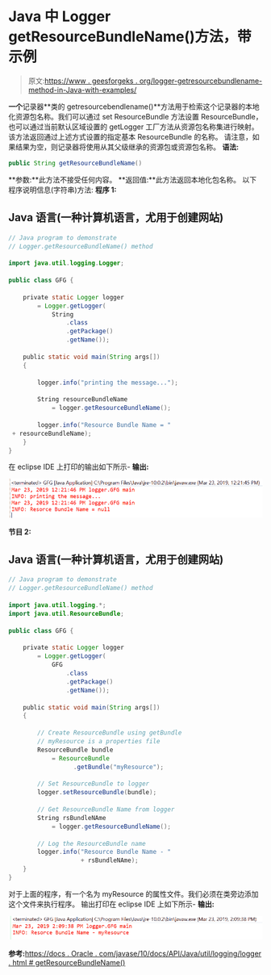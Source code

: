 # Java 中 Logger getResourceBundleName()方法，带示例

> 原文:[https://www . geesforgeks . org/logger-getresourcebundlename-method-in-Java-with-examples/](https://www.geeksforgeeks.org/logger-getresourcebundlename-method-in-java-with-examples/)

**一个**记录器**类的 getresourcebendlename()**方法用于检索这个记录器的本地化资源包名称。我们可以通过 set ResourceBundle 方法设置 ResourceBundle，也可以通过当前默认区域设置的 getLogger 工厂方法从资源包名称集进行映射。该方法返回通过上述方式设置的指定基本 ResourceBundle 的名称。
请注意，如果结果为空，则记录器将使用从其父级继承的资源包或资源包名称。
**语法:**

```java
public String getResourceBundleName()
```

**参数:**此方法不接受任何内容。
**返回值:**此方法返回本地化包名称。
以下程序说明信息(字符串)方法:
**程序 1:**

## Java 语言(一种计算机语言，尤用于创建网站)

```java
// Java program to demonstrate
// Logger.getResourceBundleName() method

import java.util.logging.Logger;

public class GFG {

    private static Logger logger
        = Logger.getLogger(
            String
                .class
                .getPackage()
                .getName());

    public static void main(String args[])
    {

        logger.info("printing the message...");

        String resourceBundleName
            = logger.getResourceBundleName();

        logger.info("Resource Bundle Name = "
 + resourceBundleName);
    }
}
```

在 eclipse IDE 上打印的输出如下所示-
**输出:**

![](img/59950b904171d9a7d2e4039a154f8d85.png)

**节目 2:**

## Java 语言(一种计算机语言，尤用于创建网站)

```java
// Java program to demonstrate
// Logger.getResourceBundleName() method

import java.util.logging.*;
import java.util.ResourceBundle;

public class GFG {

    private static Logger logger
        = Logger.getLogger(
            GFG
                .class
                .getPackage()
                .getName());

    public static void main(String args[])
    {

        // Create ResourceBundle using getBundle
        // myResource is a properties file
        ResourceBundle bundle
            = ResourceBundle
                  .getBundle("myResource");

        // Set ResourceBundle to logger
        logger.setResourceBundle(bundle);

        // Get ResourceBundle Name from logger
        String rsBundleNAme
            = logger.getResourceBundleName();

        // Log the ResourceBundle name
        logger.info("Resource Bundle Name - "
                    + rsBundleNAme);
    }
}
```

对于上面的程序，有一个名为 myResource 的属性文件。我们必须在类旁边添加这个文件来执行程序。
输出打印在 eclipse IDE 上如下所示-
**输出:**

![](img/9d7e229561f92e22baebb8e9a89e8a5a.png)

**参考:**[https://docs . Oracle . com/javase/10/docs/API/Java/util/logging/logger . html # getResourceBundleName()](https://docs.oracle.com/javase/10/docs/api/java/util/logging/Logger.html#getResourceBundleName())